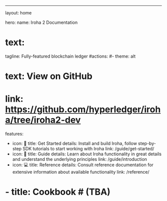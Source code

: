 ---
layout: home

hero:
  name: Iroha 2 Documentation
  # text: 
  tagline: Fully-featured blockchain ledger
  #actions:
  #- theme: alt
  #  text: View on GitHub
  #  link: https://github.com/hyperledger/iroha/tree/iroha2-dev

features:
  - icon: 🚀
    title: Get Started
    details: Install and build Iroha, follow step-by-step SDK tutorials to start working with Iroha
    link: /guide/get-started/
  - icon: 📖
    title: Guide
    details: Learn about Iroha functionality in great details and understand the underlying principles
    link: /guide/introduction
  - icon: 💻
    title: Reference
    details: Consult reference documentation for extensive information about available functionality
    link: /reference/
  # - title: Cookbook # (TBA)
